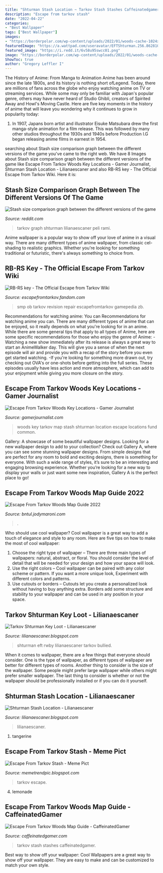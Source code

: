 ```yaml
---
title: "Shturman Stash Location ~ Tarkov Stash Stashes Caffeinatedgamer"
description: "Escape from tarkov stash"
date: "2022-04-22"
categories:
- "Best Wallpaper"
tags: ["Best Wallpaper"]
images:
- "https://borderpolar.com/wp-content/uploads/2022/01/woods-cache-1024x735.png"
featuredImage: "https://a.wattpad.com/useravatar/EFTShturman.256.862810.jpg"
featured_image: "https://i.redd.it/6v58u95swcc01.png"
image: "https://borderpolar.com/wp-content/uploads/2022/01/woods-cache-1024x735.png"
ShowToc: true
author: "Gregory Leffler I"
---
```



The History of Anime: From Manga to Animation
Anime has been around since the late 1800s, and its history is nothing short ofLegend. Today, there are millions of fans across the globe who enjoy watching anime on TV or streaming services. While some may only be familiar with Japan's popular genre, others may have never heard of Studio Ghibli, creators of Spirited Away and Howl's Moving Castle. Here are five key moments in the history of anime that will leave you wondering why it continues to grow in popularity today:
1) In 1907, Japans born artist and illustrator Eisuke Matsubara drew the first manga-style animation for a film release. This was followed by many other studios throughout the 1930s and 1940s before Production I.G began releasing anime films in earnest in 1954.

	

		
searching about Stash size comparison graph between the different versions of the game you've came to the right web. We have 8 Images about Stash size comparison graph between the different versions of the game like Escape From Tarkov Woods Key Locations - Gamer Journalist, Shturman Stash Location - Lilianaescaner and also RB-RS key - The Official Escape from Tarkov Wiki. Here it is:
		
    
## Stash Size Comparison Graph Between The Different Versions Of The Game

<img loading=lazy src="https://external-preview.redd.it/OGgAjdvkoX8t_LtdD465MJYwkJt07VxAYOkhhKs4GYM.jpg?auto=webp&amp;s=8b122ad54a8acc570cc30f864ba3540354c8ad51" onerror="this.onerror=null;this.src='https://tse1.mm.bing.net/th?id=OIP.wZXWn-ekxHWq34StCGX9YgHaHa&amp;pid=15.1';" alt="Stash size comparison graph between the different versions of the game">

_Source: reddit.com_

>tarkov graph shturman lilianaescaner peli rami. 

	

Anime wallpaper is a popular way to show off your love of anime in a visual way. There are many different types of anime wallpaper, from classic cel-shading to realistic graphics. Whether you're looking for something traditional or futuristic, there's always something to choice from.

    
## RB-RS Key - The Official Escape From Tarkov Wiki

<img loading=lazy src="https://static.wikia.nocookie.net/escapefromtarkov_gamepedia/images/8/8d/RB-RS_lock_location.png/revision/latest/scale-to-width-down/800?cb=20191213134131" onerror="this.onerror=null;this.src='https://tse3.mm.bing.net/th?id=OIP.eT8D7OVr7bnFB9IUi_2-ywHaDk&amp;pid=15.1';" alt="RB-RS key - The Official Escape from Tarkov Wiki">

_Source: escapefromtarkov.fandom.com_

>smp ob tarkov revision repair escapefromtarkov gamepedia zb. 

	

Recommendations for watching anime: You can
Recommendations for watching anime you can. There are many different types of anime that can be enjoyed, so it really depends on what you're looking for in an anime. While there are some general tips that apply to all types of Anime, here are some specific recommendations for those who enjoy the genre of Anime: 
-Watching a new show immediately after its release is always a great way to start an AnimeWalker day. This will give you a sense of when the next episode will air and provide you with a recap of the story before you even get started watching. 
-If you're looking for something more drawn out, try checking out OVA's or one-shots before getting into the full series. These episodes usually have less action and more atmosphere, which can add to your enjoyment while giving you more closure on the story.

    
## Escape From Tarkov Woods Key Locations - Gamer Journalist

<img loading=lazy src="https://gamerjournalist.com/wp-content/uploads/2020/01/Shturman-Key-615x1024.png" onerror="this.onerror=null;this.src='https://tse3.mm.bing.net/th?id=OIP.fwVSl6nsOrEbD5_nWT_JHQHaMV&amp;pid=15.1';" alt="Escape From Tarkov Woods Key Locations - Gamer Journalist">

_Source: gamerjournalist.com_

>woods key tarkov map stash shturman location escape locations fund common. 

	

Gallery: A showcase of some beautiful wallpaper designs.
Looking for a new wallpaper design to add to your collection? Check out Gallery A, where you can see some stunning wallpaper designs. From simple designs that are perfect for any room to bold and exciting designs, there is something for everyone. With such a wide range of styles, it’s sure to be an interesting and engaging browsing experience. Whether you’re looking for a new way to display your walls or just want some new inspiration, Gallery A is the perfect place to go!





	
	
    
## Escape From Tarkov Woods Map Guide 2022

<img loading=lazy src="https://borderpolar.com/wp-content/uploads/2022/01/woods-cache-1024x735.png" onerror="this.onerror=null;this.src='https://tse3.mm.bing.net/th?id=OIP.jKL-MP-oDI1heXQ6nTE-DAHaFU&amp;pid=15.1';" alt="Escape From Tarkov Woods Map Guide 2022">

_Source: bntul.jodymaroni.com_

>. 

	

Who should use cool wallpaper?
Cool wallpaper is a great way to add a touch of elegance and style to any room. Here are five tips on how to make the most of cool wallpaper: 
1) Choose the right type of wallpaper – There are three main types of wallpapers: natural, abstract, or floral. You should consider the level of detail that will be needed for your design and how your space will look. 
2) Use the right colors – Cool wallpaper can be paired with any color scheme or pattern. If you want a more unique look, Experiment with different colors and patterns. 
3) Use cutouts or borders – Cutouts let you create a personalized look without having to buy anything extra. Borders add some structure and stability to your wallpaper and can be used in any position in your space.

    
## Tarkov Shturman Key Loot - Lilianaescaner

<img loading=lazy src="https://a.wattpad.com/useravatar/EFTShturman.256.862810.jpg" onerror="this.onerror=null;this.src='https://tse2.mm.bing.net/th?id=OIP.z7UsZSLi9MezhNTZee1EVwAAAA&amp;pid=15.1';" alt="Tarkov Shturman Key Loot - Lilianaescaner">

_Source: lilianaescaner.blogspot.com_

>shturman eft rwby lilianaescaner tarkov bullied. 

	

When it comes to wallpaper, there are a few things that everyone should consider. One is the type of wallpaper, as different types of wallpaper are better for different types of rooms. Another thing to consider is the size of the wallpaper. Some people might prefer large wallpaper while others might prefer smaller wallpaper. The last thing to consider is whether or not the wallpaper should be professionally installed or if you can do it yourself.

    
## Shturman Stash Location - Lilianaescaner

<img loading=lazy src="https://forums.uwsgaming.com/uploads/monthly_2019_11/Military_Base_3.png.9067262fed67a9972c4a051df62fafae.png" onerror="this.onerror=null;this.src='https://tse4.mm.bing.net/th?id=OIP.GnhqG1hhJsf1RVFUVQUg7gHaHi&amp;pid=15.1';" alt="Shturman Stash Location - Lilianaescaner">

_Source: lilianaescaner.blogspot.com_

>lilianaescaner. 

	

1. tangerine 

    
## Escape From Tarkov Stash - Meme Pict

<img loading=lazy src="https://i.redd.it/6v58u95swcc01.png" onerror="this.onerror=null;this.src='https://tse3.mm.bing.net/th?id=OIP.XaPNfnOPrST-bFAYuPEUHwHaEK&amp;pid=15.1';" alt="Escape From Tarkov Stash - Meme Pict">

_Source: memetrendpic.blogspot.com_

>tarkov escape. 

	

4. lemonade 

    
## Escape From Tarkov Woods Map Guide - CaffeinatedGamer

<img loading=lazy src="https://www.caffeinatedgamer.com/wp-content/uploads/2020/07/wood-stash-locations.jpg" onerror="this.onerror=null;this.src='https://tse4.mm.bing.net/th?id=OIP.ej9fb7cd89HJ_NyYxRWeRwHaEK&amp;pid=15.1';" alt="Escape From Tarkov Woods Map Guide - CaffeinatedGamer">

_Source: caffeinatedgamer.com_

>tarkov stash stashes caffeinatedgamer. 

	

Best way to show off your wallpaper:
Cool Wallpapers are a great way to show off your wallpaper. They are easy to make and can be customized to match your own style.

